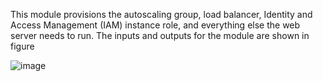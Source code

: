 This module provisions the
autoscaling group, load balancer, Identity and Access Management (IAM) instance
role, and everything else the web server needs to run. The inputs and outputs for the
module are shown in figure

![image](https://user-images.githubusercontent.com/32632363/133884196-4020eef0-8ccf-4529-b8a6-f8203e21b5f4.png)
